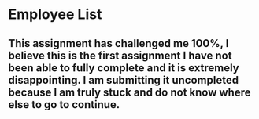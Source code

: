 # Employee List

## This assignment has challenged me 100%, I believe this is the first assignment I have not been able to fully complete and it is extremely disappointing. I am submitting it uncompleted because I am truly stuck and do not know where else to go to continue.